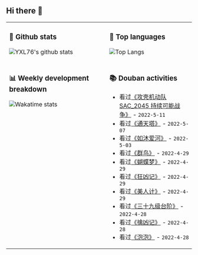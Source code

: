 ## Hi there 👋

<table>
<tr>
<td valign="top" width="54%">

### 🔭 Github stats

![YXL76's github stats](https://github-readme-stats.yxl76.vercel.app/api?username=YXL76&count_private=true&show_icons=true&include_all_commits=true&theme=prussian&line_height=28&disable_animations=true)

</td>

<td valign="top" width="46%">

### 🌱 Top languages

![Top Langs](https://github-readme-stats.yxl76.vercel.app/api/top-langs/?username=YXL76&layout=compact&theme=prussian&langs_count=8&hide=HTML,CSS,SCSS)

</td>
</tr>
<tr>
<td valign="top" width="54%">

### 📊 Weekly development breakdown

![Wakatime stats](https://github-readme-stats.yxl76.vercel.app/api/wakatime?username=YXL76&layout=compact&theme=prussian)

</td>
<td valign="top" width="46%">

### 📚 Douban activities

- 看过[《攻壳机动队 SAC_2045 持续可能战争》](http://movie.douban.com/subject/35528906/) - `2022-5-11`
- 看过[《通天塔》](http://movie.douban.com/subject/1498818/) - `2022-5-07`
- 看过[《如沐爱河》](http://movie.douban.com/subject/5995338/) - `2022-5-03`
- 看过[《群鸟》](http://movie.douban.com/subject/1310175/) - `2022-4-29`
- 看过[《蝴蝶梦》](http://movie.douban.com/subject/1293824/) - `2022-4-29`
- 看过[《狂凶记》](http://movie.douban.com/subject/1295820/) - `2022-4-29`
- 看过[《美人计》](http://movie.douban.com/subject/1300766/) - `2022-4-29`
- 看过[《三十九级台阶》](http://movie.douban.com/subject/1298412/) - `2022-4-28`
- 看过[《擒凶记》](http://movie.douban.com/subject/1301233/) - `2022-4-28`
- 看过[《泡泡》](http://movie.douban.com/subject/35688370/) - `2022-4-28`

</td>
</tr>
</table>

<!--
**YXL76/YXL76** is a ✨ _special_ ✨ repository because its `README.md` (this file) appears on your GitHub profile.

Here are some ideas to get you started:

- 🔭 I’m currently working on ...
- 🌱 I’m currently learning ...
- 👯 I’m looking to collaborate on ...
- 🤔 I’m looking for help with ...
- 💬 Ask me about ...
- 📫 How to reach me: ...
- 😄 Pronouns: ...
- ⚡ Fun fact: ...
-->
